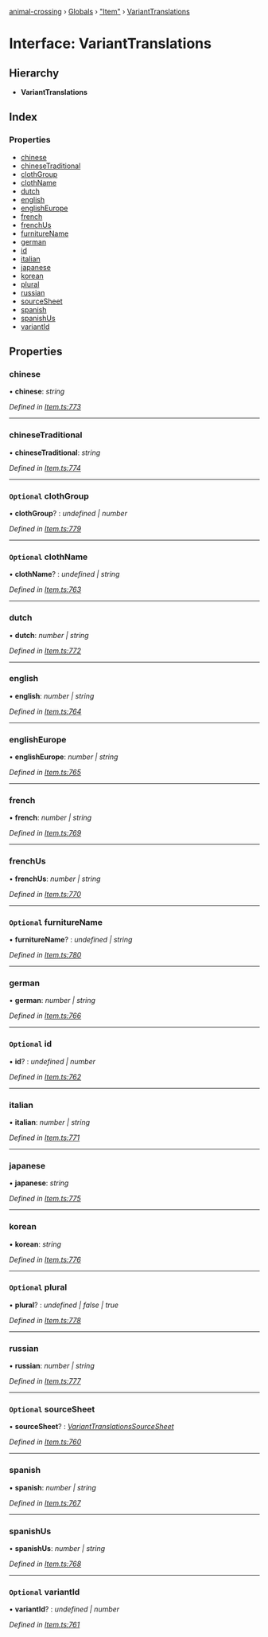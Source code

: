 [animal-crossing](../README.md) › [Globals](../globals.md) › ["Item"](../modules/_item_.md) › [VariantTranslations](_item_.varianttranslations.md)

# Interface: VariantTranslations

## Hierarchy

* **VariantTranslations**

## Index

### Properties

* [chinese](_item_.varianttranslations.md#chinese)
* [chineseTraditional](_item_.varianttranslations.md#chinesetraditional)
* [clothGroup](_item_.varianttranslations.md#optional-clothgroup)
* [clothName](_item_.varianttranslations.md#optional-clothname)
* [dutch](_item_.varianttranslations.md#dutch)
* [english](_item_.varianttranslations.md#english)
* [englishEurope](_item_.varianttranslations.md#englisheurope)
* [french](_item_.varianttranslations.md#french)
* [frenchUs](_item_.varianttranslations.md#frenchus)
* [furnitureName](_item_.varianttranslations.md#optional-furniturename)
* [german](_item_.varianttranslations.md#german)
* [id](_item_.varianttranslations.md#optional-id)
* [italian](_item_.varianttranslations.md#italian)
* [japanese](_item_.varianttranslations.md#japanese)
* [korean](_item_.varianttranslations.md#korean)
* [plural](_item_.varianttranslations.md#optional-plural)
* [russian](_item_.varianttranslations.md#russian)
* [sourceSheet](_item_.varianttranslations.md#optional-sourcesheet)
* [spanish](_item_.varianttranslations.md#spanish)
* [spanishUs](_item_.varianttranslations.md#spanishus)
* [variantId](_item_.varianttranslations.md#optional-variantid)

## Properties

###  chinese

• **chinese**: *string*

*Defined in [Item.ts:773](https://github.com/Norviah/animal-crossing/blob/cd5681f/module/types/Item.ts#L773)*

___

###  chineseTraditional

• **chineseTraditional**: *string*

*Defined in [Item.ts:774](https://github.com/Norviah/animal-crossing/blob/cd5681f/module/types/Item.ts#L774)*

___

### `Optional` clothGroup

• **clothGroup**? : *undefined | number*

*Defined in [Item.ts:779](https://github.com/Norviah/animal-crossing/blob/cd5681f/module/types/Item.ts#L779)*

___

### `Optional` clothName

• **clothName**? : *undefined | string*

*Defined in [Item.ts:763](https://github.com/Norviah/animal-crossing/blob/cd5681f/module/types/Item.ts#L763)*

___

###  dutch

• **dutch**: *number | string*

*Defined in [Item.ts:772](https://github.com/Norviah/animal-crossing/blob/cd5681f/module/types/Item.ts#L772)*

___

###  english

• **english**: *number | string*

*Defined in [Item.ts:764](https://github.com/Norviah/animal-crossing/blob/cd5681f/module/types/Item.ts#L764)*

___

###  englishEurope

• **englishEurope**: *number | string*

*Defined in [Item.ts:765](https://github.com/Norviah/animal-crossing/blob/cd5681f/module/types/Item.ts#L765)*

___

###  french

• **french**: *number | string*

*Defined in [Item.ts:769](https://github.com/Norviah/animal-crossing/blob/cd5681f/module/types/Item.ts#L769)*

___

###  frenchUs

• **frenchUs**: *number | string*

*Defined in [Item.ts:770](https://github.com/Norviah/animal-crossing/blob/cd5681f/module/types/Item.ts#L770)*

___

### `Optional` furnitureName

• **furnitureName**? : *undefined | string*

*Defined in [Item.ts:780](https://github.com/Norviah/animal-crossing/blob/cd5681f/module/types/Item.ts#L780)*

___

###  german

• **german**: *number | string*

*Defined in [Item.ts:766](https://github.com/Norviah/animal-crossing/blob/cd5681f/module/types/Item.ts#L766)*

___

### `Optional` id

• **id**? : *undefined | number*

*Defined in [Item.ts:762](https://github.com/Norviah/animal-crossing/blob/cd5681f/module/types/Item.ts#L762)*

___

###  italian

• **italian**: *number | string*

*Defined in [Item.ts:771](https://github.com/Norviah/animal-crossing/blob/cd5681f/module/types/Item.ts#L771)*

___

###  japanese

• **japanese**: *string*

*Defined in [Item.ts:775](https://github.com/Norviah/animal-crossing/blob/cd5681f/module/types/Item.ts#L775)*

___

###  korean

• **korean**: *string*

*Defined in [Item.ts:776](https://github.com/Norviah/animal-crossing/blob/cd5681f/module/types/Item.ts#L776)*

___

### `Optional` plural

• **plural**? : *undefined | false | true*

*Defined in [Item.ts:778](https://github.com/Norviah/animal-crossing/blob/cd5681f/module/types/Item.ts#L778)*

___

###  russian

• **russian**: *number | string*

*Defined in [Item.ts:777](https://github.com/Norviah/animal-crossing/blob/cd5681f/module/types/Item.ts#L777)*

___

### `Optional` sourceSheet

• **sourceSheet**? : *[VariantTranslationsSourceSheet](../enums/_item_.varianttranslationssourcesheet.md)*

*Defined in [Item.ts:760](https://github.com/Norviah/animal-crossing/blob/cd5681f/module/types/Item.ts#L760)*

___

###  spanish

• **spanish**: *number | string*

*Defined in [Item.ts:767](https://github.com/Norviah/animal-crossing/blob/cd5681f/module/types/Item.ts#L767)*

___

###  spanishUs

• **spanishUs**: *number | string*

*Defined in [Item.ts:768](https://github.com/Norviah/animal-crossing/blob/cd5681f/module/types/Item.ts#L768)*

___

### `Optional` variantId

• **variantId**? : *undefined | number*

*Defined in [Item.ts:761](https://github.com/Norviah/animal-crossing/blob/cd5681f/module/types/Item.ts#L761)*
